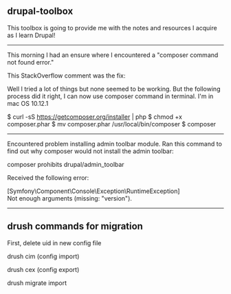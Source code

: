 ## drupal-toolbox
This toolbox is going to provide me with the notes and resources I acquire as I learn Drupal!

_________________________


This morning I had an ensure where I encountered a "composer command not found error."

This StackOverflow comment was the fix:

Well I tried a lot of things but none seemed to be working. But the following process did it right, I can now use composer command in terminal. I'm in mac OS 10.12.1

$ curl -sS https://getcomposer.org/installer | php
$ chmod +x composer.phar
$ mv composer.phar /usr/local/bin/composer
$ composer

_________________________

Encountered problem installing admin toolbar module. Ran this command to find out why composer would not install the admin toolbar:

composer prohibits drupal/admin_toolbar

Received the following error: 

  [Symfony\Component\Console\Exception\RuntimeException]  
  Not enough arguments (missing: "version").              

_________________________

## drush commands for migration

First, delete uid in new config file

drush cim (config import)

drush cex (config export)

drush migrate import
